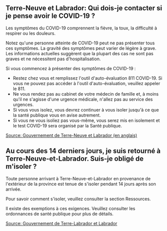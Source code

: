## Terre-Neuve et Labrador: Qui dois-je contacter si je pense avoir le COVID-19 ?

Les symptômes du COVID-19 comprennent la fièvre, la toux, la difficulté à respirer ou les douleurs.

Notez qu'une personne atteinte de COVID-19 peut ne pas présenter tous ces symptômes. La gravité des symptômes peut varier de légère à grave. Les informations actuelles suggèrent que la plupart des cas ne sont pas graves et ne nécessitent pas d'hospitalisation.

Si vous commencez à présenter des symptômes de COVID-19 :

- Restez chez vous et remplissez l'outil d'auto-évaluation 811 COVID-19. Si vous ne pouvez pas accéder à l'outil d'auto-évaluation, veuillez appeler le 811.
- Ne vous rendez pas au cabinet de votre médecin de famille et, à moins qu'il ne s'agisse d'une urgence médicale, n'allez pas au service des urgences.
- Si vous vous isolez, vous devrez continuer à vous isoler jusqu'à ce que la santé publique vous en avise autrement.
- Si vous ne vous isoliez pas vous-même, vous serez mis en isolement et le test COVID-19 sera organisé par la Santé publique.

[Source: Gouvernement de Terre-Neuve et Labrador (en anglais)](https://www.gov.nl.ca/covid-19/about-covid-19/)

## Au cours des 14 derniers jours, je suis retourné à Terre-Neuve-et-Labrador. Suis-je obligé de m'isoler ?

Toute personne arrivant à Terre-Neuve-et-Labrador en provenance de l'extérieur de la province est tenue de s'isoler pendant 14 jours après son arrivée.

Pour savoir comment s'isoler, veuillez consulter la section Ressources.

Il existe des exemptions à ces exigences. Veuillez consulter les ordonnances de santé publique pour plus de détails.

[Source: Gouvernement de Terre-Labrador et Labrador](https://www.gov.nl.ca/covid-19/faqs/)
